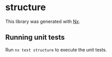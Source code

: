 # structure

This library was generated with [Nx](https://nx.dev).

## Running unit tests

Run `nx test structure` to execute the unit tests.
